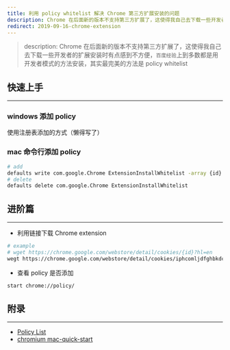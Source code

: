```yaml
---
title: 利用 policy whitelist 解决 Chrome 第三方扩展安装的问题
description: Chrome 在后面新的版本不支持第三方扩展了，这使得我自己去下载一些开发者的扩展安装时有点感到不方便，`百度经验`上到多数都是用开发者模式的方法安装，其实最完美的方法是 policy whitelist
redirect: 2019-09-16-chrome-extension
---
```


> description: Chrome 在后面新的版本不支持第三方扩展了，这使得我自己去下载一些开发者的扩展安装时有点感到不方便，`百度经验`上到多数都是用开发者模式的方法安装，其实最完美的方法是 policy whitelist

## 快速上手
---

### windows 添加 policy

使用注册表添加的方式（懒得写了）

### mac 命令行添加 policy
```bash
# add
defaults write com.google.Chrome ExtensionInstallWhitelist -array {id}
# delete
defaults delete com.google.Chrome ExtensionInstallWhitelist
```

## 进阶篇
---
- 利用链接下载 Chrome extension
```bash
# example
# wget https://chrome.google.com/webstore/detail/cookies/{id}?hl=en
wegt https://chrome.google.com/webstore/detail/cookies/iphcomljdfghbkdcfndaijbokpgddeno?hl=en
 ```

- 查看 policy 是否添加
```bash
start chrome://policy/
```

## 附录
---

- [Policy List](https://www.chromium.org/administrators/policy-list-3#ExtensionInstallWhitelist)
- [chromium mac-quick-start](https://www.chromium.org/administrators/mac-quick-start)
